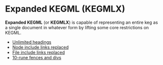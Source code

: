 # Expanded KEGML (KEGMLX)

**Expanded KEGML** (or **KEGMLX**) is capable of representing an entire keg as a single document in whatever form by lifting some core restrictions on KEGML.

* [Unlimited headings](../35)
* [Node include links replaced](../56)
* [File include links replaced](../25)
* [10-rune fences and divs](../16)
